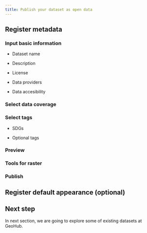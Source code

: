 ```yaml
---
title: Publish your dataset as open data
---
```


## Register metadata

### Input basic information

- Dataset name

- Description

- License

- Data providers

- Data accesibility

### Select data coverage

### Select tags

- SDGs

- Optional tags

### Preview

### Tools for raster

### Publish

## Register default appearance (optional)

## Next step

In next section, we are going to explore some of existing datasets at GeoHub.
